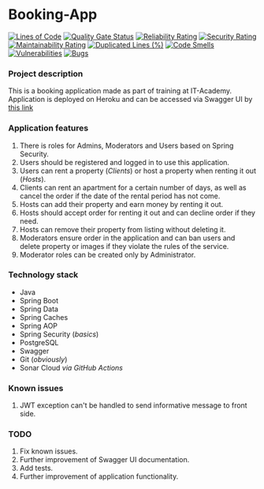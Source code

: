 # Booking-App
[![Lines of Code](https://sonarcloud.io/api/project_badges/measure?project=Pavel-Kuropatin_Booking-App&metric=ncloc)](https://sonarcloud.io/dashboard?id=Pavel-Kuropatin_Booking-App)
[![Quality Gate Status](https://sonarcloud.io/api/project_badges/measure?project=Pavel-Kuropatin_Booking-App&metric=alert_status)](https://sonarcloud.io/dashboard?id=Pavel-Kuropatin_Booking-App)
[![Reliability Rating](https://sonarcloud.io/api/project_badges/measure?project=Pavel-Kuropatin_Booking-App&metric=reliability_rating)](https://sonarcloud.io/dashboard?id=Pavel-Kuropatin_Booking-App)
[![Security Rating](https://sonarcloud.io/api/project_badges/measure?project=Pavel-Kuropatin_Booking-App&metric=security_rating)](https://sonarcloud.io/dashboard?id=Pavel-Kuropatin_Booking-App)
[![Maintainability Rating](https://sonarcloud.io/api/project_badges/measure?project=Pavel-Kuropatin_Booking-App&metric=sqale_rating)](https://sonarcloud.io/dashboard?id=Pavel-Kuropatin_Booking-App)
[![Duplicated Lines (%)](https://sonarcloud.io/api/project_badges/measure?project=Pavel-Kuropatin_Booking-App&metric=duplicated_lines_density)](https://sonarcloud.io/dashboard?id=Pavel-Kuropatin_Booking-App)
[![Code Smells](https://sonarcloud.io/api/project_badges/measure?project=Pavel-Kuropatin_Booking-App&metric=code_smells)](https://sonarcloud.io/dashboard?id=Pavel-Kuropatin_Booking-App)
[![Vulnerabilities](https://sonarcloud.io/api/project_badges/measure?project=Pavel-Kuropatin_Booking-App&metric=vulnerabilities)](https://sonarcloud.io/dashboard?id=Pavel-Kuropatin_Booking-App)
[![Bugs](https://sonarcloud.io/api/project_badges/measure?project=Pavel-Kuropatin_Booking-App&metric=bugs)](https://sonarcloud.io/dashboard?id=Pavel-Kuropatin_Booking-App)

### Project description
This is a booking application made as part of training at IT-Academy.
Application is deployed on Heroku and can be accessed via Swagger UI by [this link](https://booking-app-pk.herokuapp.com/swagger-ui/)

### Application features

1. There is roles for Admins, Moderators and Users based on Spring Security.
2. Users should be registered and logged in to use this application.
3. Users can rent a property (_Clients_) or host a property when renting it out (_Hosts_).
4. Clients can rent an apartment for a certain number of days, as well as cancel the order if the date of the rental period has not come.
5. Hosts can add their property and earn money by renting it out.
6. Hosts should accept order for renting it out and can decline order if they need.
7. Hosts can remove their property from listing without deleting it.
8. Moderators ensure order in the application and can ban users and delete property or images if they violate the rules of the service.
9. Moderator roles can be created only by Administrator.

### Technology stack
- Java
- Spring Boot
- Spring Data
- Spring Caches
- Spring AOP
- Spring Security (_basics_)
- PostgreSQL
- Swagger
- Git (_obviously_)
- Sonar Cloud _via GitHub Actions_

### Known issues
1. JWT exception can't be handled to send informative message to front side.

### TODO
1. Fix known issues.
2. Further improvement of Swagger UI documentation.
3. Add tests.
4. Further improvement of application functionality.